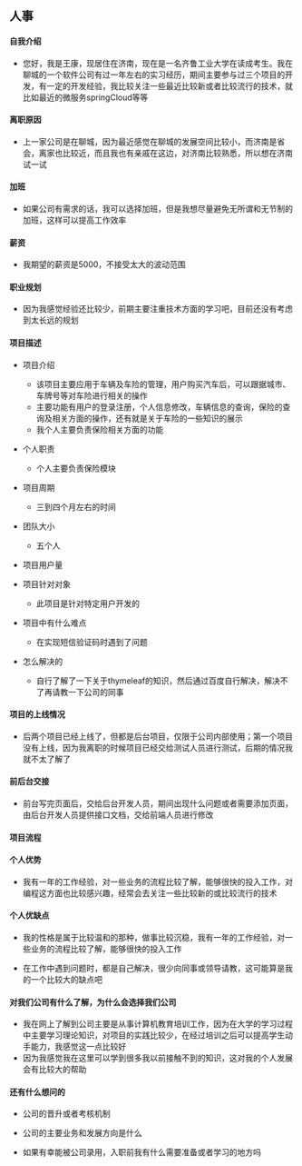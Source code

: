 ## 人事

#### 自我介绍

* 您好，我是王康，现居住在济南，现在是一名齐鲁工业大学在读成考生。我在聊城的一个软件公司有过一年左右的实习经历，期间主要参与过三个项目的开发，有一定的开发经验，我比较关注一些最近比较新或者比较流行的技术，就比如最近的微服务springCloud等等

#### 离职原因

* 上一家公司是在聊城，因为最近感觉在聊城的发展空间比较小，而济南是省会，离家也比较近，而且我也有亲戚在这边，对济南比较熟悉，所以想在济南试一试

#### 加班

* 如果公司有需求的话，我可以选择加班，但是我想尽量避免无所谓和无节制的加班，这样可以提高工作效率

#### 薪资

* 我期望的薪资是5000，不接受太大的波动范围

#### 职业规划

* 因为我感觉经验还比较少，前期主要注重技术方面的学习吧，目前还没有考虑到太长远的规划

#### 项目描述

* 项目介绍
  * 该项目主要应用于车辆及车险的管理，用户购买汽车后，可以跟据城市、车牌号等对车险进行相关的操作
  * 主要功能有用户的登录注册，个人信息修改，车辆信息的查询，保险的查询及相关方面的操作，还有就是关于车险的一些知识的展示
  * 我个人主要负责保险相关方面的功能
* 个人职责
  * 个人主要负责保险模块

* 项目周期
  * 三到四个月左右的时间
* 团队大小
  * 五个人
* 项目用户量
* 项目针对对象
  * 此项目是针对特定用户开发的
* 项目中有什么难点
  * 在实现短信验证码时遇到了问题
* 怎么解决的
  * 自行了解了一下关于thymeleaf的知识，然后通过百度自行解决，解决不了再请教一下公司的同事

#### 项目的上线情况

* 后两个项目已经上线了，但都是后台项目，仅限于公司内部使用；第一个项目没有上线，因为我离职的时候项目已经交给测试人员进行测试，后期的情况我就不太了解了

#### 前后台交接

* 前台写完页面后，交给后台开发人员，期间出现什么问题或者需要添加页面，由后台开发人员提供接口文档，交给前端人员进行修改

#### 项目流程

#### 个人优势

* 我有一年的工作经验，对一些业务的流程比较了解，能够很快的投入工作，对编程这方面也比较感兴趣，经常会去关注一些比较新的或比较流行的技术	

#### 个人优缺点

* 我的性格是属于比较温和的那种，做事比较沉稳，我有一年的工作经验，对一些业务的流程比较了解，能够很快的投入工作

* 在工作中遇到问题时，都是自己解决，很少向同事或领导请教，这可能算是我的一个比较大的缺点吧

#### 对我们公司有什么了解，为什么会选择我们公司

* 我在网上了解到公司主要是从事计算机教育培训工作，因为在大学的学习过程中主要学习理论知识，对项目的实践比较少，在经过培训之后可以提高学生动手能力，我感觉这一点比较好
* 因为我感觉我在这里可以学到很多我以前接触不到的知识，这对我的个人发展会有比较大的帮助

#### 还有什么想问的

* 公司的晋升或者考核机制

* 公司的主要业务和发展方向是什么

* 如果有幸能被公司录用，入职前我有什么需要准备或者学习的地方吗

